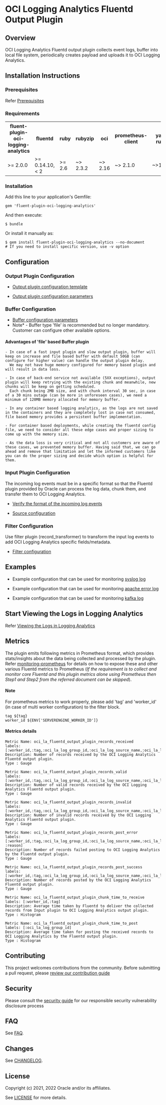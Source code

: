 # OCI Logging Analytics Fluentd Output Plugin


## Overview

OCI Logging Analytics Fluentd output plugin collects event logs, buffer into local file system, periodically creates payload and uploads it to OCI Logging Analytics.

## Installation Instructions

### Prerequisites

Refer [Prerequisites](https://docs.oracle.com/en/learn/oci_logging_analytics_fluentd/#prerequisites)

### Requirements

<table>
  <tr>
    <th>fluent-plugin-oci-logging-analytics</th>
    <th>fluentd</th>
    <th>ruby</th>
    <th>rubyzip</th>
    <th>oci</th>
    <th>prometheus-client</th>
    <th>yajl-ruby</th>
  </tr>
  <tr>
    <td>>= 2.0.0</td>
    <td>>= 0.14.10, < 2 </td>
    <td>>= 2.6</td>
    <td>~> 2.3.2 </td>
    <td>~> 2.16</td>
    <td>~> 2.1.0</td>
    <td>~>1.4.3</td>
  </tr>
</table>

### Installation

Add this line to your application's Gemfile:

    gem 'fluent-plugin-oci-logging-analytics'
   
And then execute:

    $ bundle
   
Or install it manually as:

    $ gem install fluent-plugin-oci-logging-analytics --no-document
    # If you need to install specific version, use -v option
   

## Configuration
 
### Output Plugin Configuration

   - [Output plugin configuration template](https://docs.oracle.com/en/learn/oci_logging_analytics_fluentd/#create-the-fluentd-configuration-file)

   - [Output plugin configuration parameters](https://docs.oracle.com/en/learn/oci_logging_analytics_fluentd/#output-plugin-configuration-parameters)

### Buffer Configuration

   - [Buffer configuration parameters](https://docs.oracle.com/en/learn/oci_logging_analytics_fluentd/#buffer-configuration-parameters)
   - Note* - Buffer type 'file' is recommended but no longer mandatory. Customer can configure other available options.
 
#### Advantages of 'file' based Buffer plugin    
    - In case of a fast input plugin and slow output plugin, buffer will keep on increase and file based buffer with default 50GB (can configure for higher value) can handle the output plugin delay. 
      We may not have huge memory configured for memory based plugin and will result in data loss.
    
    - In case of back-end service not available (5XX exceptions), output plugin will keep retrying with the existing chunk and meanwhile, new chunks will be keep on getting scheduled. 
      Each chunk being 2MB size, and with chunk interval 30 sec, in case of a 30 mins outage (can be more in unforeseen cases), we need a minimum of 120MB memory allocated for memory buffer.

    - In any container based logging analytics, as the logs are not saved in the containers and they are completely lost in case not consumed, file based memory provides a persistent buffer implementation.
    
    - For container based deployments, while creating the fluentd config file, we need to consider all these edge cases and proper sizing to come up with the memory size.
    
    - As the data loss is very critical and not all customers are aware of these cases, we prevented memory buffer. Having said that, we can go ahead and remove that limitation and let the informed customers like you can do the proper sizing and decide which option is helpful for them.


### Input Plugin Configuration 

The incoming log events must be in a specific format so that the Fluentd plugin provided by Oracle can process the log data, chunk them, and transfer them to OCI Logging Analytics.
 
   - [Verify the format of the incoming log events](https://docs.oracle.com/en/learn/oci_logging_analytics_fluentd/#verify-the-format-of-the-incoming-log-events)
   
   - [Source configuration](https://docs.oracle.com/en/learn/oci_logging_analytics_fluentd/#source--input-plugin-configuration)

### Filter Configuration

Use filter plugin (record_transformer) to transform the input log events to add OCI Logging Analytics specific fields/metadata.

   - [Filter configuration](https://docs.oracle.com/en/learn/oci_logging_analytics_fluentd/#filter-configuration)


## Examples

   - Example configuration that can be used for monitoring [syslog log](examples/syslog.conf)

   - Example configuration that can be used for monitoring [apache error log](examples/apache.conf)

   - Example configuration that can be used for monitoring [kafka log](examples/kafka.conf)

## Start Viewing the Logs in Logging Analytics

Refer [Viewing the Logs in Logging Analytics](https://docs.oracle.com/en/learn/oci_logging_analytics_fluentd/#start-viewing-the-logs-in-logging-analytics)

## Metrics

The plugin emits following metrics in Prometheus format, which provides stats/insights about the data being collected and processed by the plugin. 
Refer [monitoring-prometheus](https://docs.fluentd.org/monitoring-fluentd/monitoring-prometheus) for details on how to expose these and other various Fluentd metrics to Prometheus (*If the requirement is to collect and monitor core Fluentd and this plugin metrics alone using Prometheus then Step1 and Step2 from the referred document can be skipped*).

#### Note 
For prometheus metrics to work properly, please add 'tag' and 'worker_id' (in case of multi worker configuration) to the filter block.
    
    tag ${tag}
    worker_id ${ENV['SERVERENGINE_WORKER_ID']}

#### Metrics details
    Metric Name: oci_la_fluentd_output_plugin_records_received 
    labels: [:worker_id,:tag,:oci_la_log_group_id,:oci_la_log_source_name,:oci_la_log_set]
    Description: Number of records received by the OCI Logging Analytics Fluentd output plugin.
    Type : Gauge

    Metric Name: oci_la_fluentd_output_plugin_records_valid 
    labels: [:worker_id,:tag,:oci_la_log_group_id,:oci_la_log_source_name,:oci_la_log_set]
    Description: Number of valid records received by the OCI Logging Analytics Fluentd output plugin.
    Type : Gauge 
    
    Metric Name: oci_la_fluentd_output_plugin_records_invalid 
    labels: [:worker_id,:tag,:oci_la_log_group_id,:oci_la_log_source_name,:oci_la_log_set,:reason]
    Description: Number of invalid records received by the OCI Logging Analytics Fluentd output plugin. 
    Type : Gauge
    
    Metric Name: oci_la_fluentd_output_plugin_records_post_error 
    labels: [:worker_id,:tag,:oci_la_log_group_id,:oci_la_log_source_name,:oci_la_log_set,:error_code, :reason]
    Description: Number of records failed posting to OCI Logging Analytics by the Fluentd output plugin.
    Type : Gauge
        
    Metric Name: oci_la_fluentd_output_plugin_records_post_success 
    labels: [:worker_id,:tag,:oci_la_log_group_id,:oci_la_log_source_name,:oci_la_log_set]
    Description: Number of records posted by the OCI Logging Analytics Fluentd output plugin. 
    Type : Gauge  
  
    Metric Name: oci_la_fluentd_output_plugin_chunk_time_to_receive
    labels: [:worker_id,:tag]
    Description: Average time taken by Fluentd to deliver the collected records from Input plugin to OCI Logging Analytics output plugin.
    Type : Histogram  
    
    Metric Name: oci_la_fluentd_output_plugin_chunk_time_to_post 
    labels: [:oci_la_log_group_id]
    Description: Average time taken for posting the received records to OCI Logging Analytics by the Fluentd output plugin.
    Type : Histogram

## Contributing

This project welcomes contributions from the community. Before submitting a pull request, please [review our contribution guide](./CONTRIBUTING.md)

## Security

Please consult the [security guide](./SECURITY.md) for our responsible security vulnerability disclosure process

## FAQ

See [FAQ](FAQ.md).

## Changes

See [CHANGELOG](CHANGELOG.md).

## License

Copyright (c) 2021, 2022  Oracle and/or its affiliates.

See [LICENSE](LICENSE.txt) for more details.
